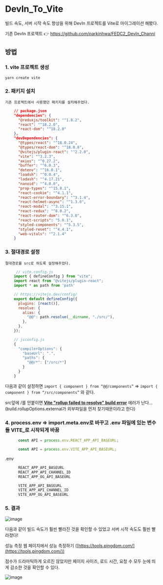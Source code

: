 # DevIn_To_Vite
빌드 속도, 서버 시작 속도 향상을 위해 DevIn 프로젝트를 Vite로 마이그레이션 해봤다.

기존 DevIn 프로젝트 :point_right: https://github.com/parkinhwa/FEDC2_DevIn_Channi

## 방법

### 1. vite 프로젝트 생성
```
yarn create vite
```

### 2. 패키지 설치

    기존 프로젝트에서 사용했던 패키지를 설치해주었다.
    
```json   
    // package.json
    "dependencies": {
      "@reduxjs/toolkit": "^1.8.2",
      "react": "^18.2.0",
      "react-dom": "^18.2.0"
    },
    "devDependencies": {
      "@types/react": "^18.0.24",
      "@types/react-dom": "^18.0.8",
      "@vitejs/plugin-react": "^2.2.0",
      "vite": "^3.2.3",
      "axios": "^0.27.2",
      "buffer": "^6.0.3",
      "dotenv": "^16.0.1",
      "loadsh": "^0.0.4",
      "lodash": "^4.17.21",
      "nanoid": "^4.0.0",
      "prop-types": "^15.8.1",
      "react-cookie": "^4.1.1",
      "react-error-boundary": "^3.1.4",
      "react-helmet-async": "^1.3.0",
      "react-modal": "^3.15.1",
      "react-redux": "^8.0.2",
      "react-router-dom": "^6.3.0",
      "react-scripts": "5.0.1",
      "styled-components": "^5.3.5",
      "styled-reset": "^4.4.1",
      "web-vitals": "^2.1.4"
    }
```

### 3. 절대경로 설정
    절대경로를 src로 하도록 설정해주었다.
    
```js
     // vite.config.js
    import { defineConfig } from "vite";
    import react from "@vitejs/plugin-react";
    import * as path from 'path'

    // https://vitejs.dev/config/
    export default defineConfig({
      plugins: [react()],
      resolve: {
        alias: {
          "@@": path.resolve(__dirname, "./src/"),
        },
      },
    });
```
     
```js
    // jsconfig.js
    {
      "compilerOptions": {
        "baseUrl": ".",
        "paths": {
          "@@/*": ["/src/*"]
        }
      }
    }
```
    
다음과 같이 설정하면 `import { component } from “@@/components”` ⇒ `import { component } from “/src/components”` 와 같다.

src앞에 /를 안붙이면 **[Vite "rollup failed to resolve" build error](https://stackoverflow.com/questions/67696920/vite-rollup-failed-to-resolve-build-error)** 에러가 난다…
(build.rollupOptions.external가 외부파일을 먼저 찾기때문이라고 한다)
     
    
### 4. process.env ⇒ import.meta.env로 바꾸고 .env 파일에 있는 변수들 VITE_로 시작되게 바꿈
        
```jsx
      const API = process.env.REACT_APP_API_BASEURL;
```

```jsx
      const API = process.env.VITE_APP_API_BASEURL;
```
      
.env

```jsx
      REACT_APP_API_BASEURL
      REACT_APP_API_CHANNEL_ID
      REACT_APP_OG_API_BASEURL
```

```jsx
      VITE_APP_API_BASEURL
      VITE_APP_API_CHANNEL_ID
      VITE_APP_OG_API_BASEURL
```
 
 ### 5. 결과
 
 ![image](https://user-images.githubusercontent.com/65644486/202185848-2347e950-d15b-4629-8e4d-56d0c23406fe.png)
 
 다음과 같이 빌드 속도가 훨씬 빨라진 것을 확인할 수 있었고 서버 시작 속도도 훨씬 빨라졌다!
 
 성능 측정 웹 페이지에서 성능 측정하기 ([https://tools.pingdom.com/](https://tools.pingdom.com/))

 점수가 드라마틱하게 오르진 않았지만 페이지 사이즈, 로드 시간, 요청 수 모두 눈에 띄게 감소한 것을 확인할 수 있다.

![image](https://user-images.githubusercontent.com/65644486/202185994-3a27b281-dc18-4292-9d0e-7d55b4c1d6d6.png)

 
      
